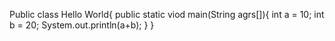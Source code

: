 Public class Hello World{
public static viod main(String agrs[]){
int a = 10;
int b = 20;
System.out.println(a+b);
}
    }

